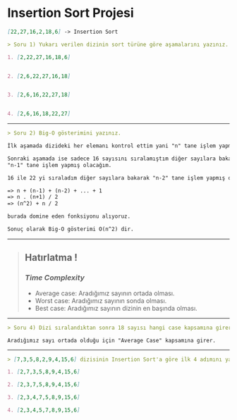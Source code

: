 # Insertion Sort Projesi

```markdown
[22,27,16,2,18,6] -> Insertion Sort

> Soru 1) Yukarı verilen dizinin sort türüne göre aşamalarını yazınız.
```

```markdown
1. [2,22,27,16,18,6]


2. [2,6,22,27,16,18]


3. [2,6,16,22,27,18]


4. [2,6,16,18,22,27]
```

---

```markdown
> Soru 2) Big-O gösterimini yazınız.
```

```markdown
İlk aşamada dizideki her elemanı kontrol ettim yani "n" tane işlem yapmış oldum.

Sonraki aşamada ise sadece 16 sayısını sıralamıştım diğer sayılara bakacağım yani 
"n-1" tane işlem yapmış olacağım. 

16 ile 22 yi sıraladım diğer sayılara bakarak "n-2" tane işlem yapmış oldum.

=> n + (n-1) + (n-2) + ... + 1 
=> n . (n+1) / 2 
=> (n^2) + n / 2 

burada domine eden fonksiyonu alıyoruz.

Sonuç olarak Big-O gösterimi O(n^2) dir.
```

---


>## **Hatırlatma !**
> ### *Time Complexity*
> - Average case: Aradığımız sayının ortada olması.
> - Worst case: Aradığımız sayının sonda olması.
> - Best case: Aradığımız sayının dizinin en başında olması.


---

```markdown
> Soru 4) Dizi sıralandıktan sonra 18 sayısı hangi case kapsamına girer? Yazınız.
```

```
Aradığımız sayı ortada olduğu için "Average Case" kapsamına girer.
```

---

```markdown
> [7,3,5,8,2,9,4,15,6] dizisinin Insertion Sort'a göre ilk 4 adımını yazınız.
```
```markdown
1. [2,7,3,5,8,9,4,15,6]

2. [2,3,7,5,8,9,4,15,6]

3. [2,3,4,7,5,8,9,15,6]

4. [2,3,4,5,7,8,9,15,6]
```

